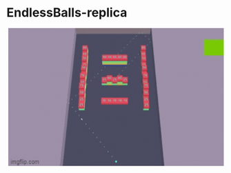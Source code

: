 # EndlessBalls-replica 
<p><img align="right" alt="gif" src="https://github.com/uytoory/EndlessBalls-replica/blob/main/5xcy41.gif" width="500" height="320" /></p>
